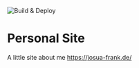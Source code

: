 ![Build & Deploy](https://github.com/Sharknoon/personal-site/workflows/Build%20&%20Deploy/badge.svg)
# Personal Site
A little site about me https://josua-frank.de/
